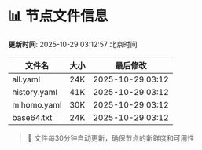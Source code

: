 # 📊 节点文件信息

**更新时间**: 2025-10-29 03:12:57 北京时间

| 文件名 | 大小 | 最后修改 |
|--------|------|----------|
| all.yaml | 24K | 2025-10-29 03:12 |
| history.yaml | 41K | 2025-10-29 03:12 |
| mihomo.yaml | 30K | 2025-10-29 03:12 |
| base64.txt | 24K | 2025-10-29 03:12 |

> 🔄 文件每30分钟自动更新，确保节点的新鲜度和可用性

